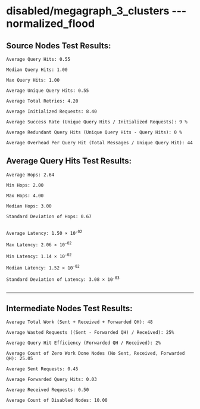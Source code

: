 # disabled/megagraph_3_clusters --- normalized_flood
## Source Nodes Test Results:
	Average Query Hits: 0.55

	Median Query Hits: 1.00

	Max Query Hits: 1.00

	Average Unique Query Hits: 0.55

	Average Total Retries: 4.20

	Average Initialized Requests: 8.40

	Average Success Rate (Unique Query Hits / Initialized Requests): 9 %

	Average Redundant Query Hits (Unique Query Hits - Query Hits): 0 %

	Average Overhead Per Query Hit (Total Messages / Unique Query Hit): 44



## Average Query Hits Test Results:
<pre><code>Average Hops: 2.64

Min Hops: 2.00

Max Hops: 4.00

Median Hops: 3.00

Standard Deviation of Hops: 0.67


Average Latency: 1.50 × 10<sup>-02</sup>

Max Latency: 2.06 × 10<sup>-02</sup>

Min Latency: 1.14 × 10<sup>-02</sup>

Median Latency: 1.52 × 10<sup>-02</sup>

Standard Deviation of Latency: 3.08 × 10<sup>-03</sup>

</code></pre>

---------------------------------------------
## Intermediate Nodes Test Results:

	Average Total Work (Sent + Received + Forwarded QH): 48

	Average Wasted Requests ((Sent - Forwarded QH) / Received): 25%

	Average Query Hit Efficiency (Forwarded QH / Received): 2%

	Average Count of Zero Work Done Nodes (No Sent, Received, Forwarded QH): 25.05

	Average Sent Requests: 0.45

	Average Forwarded Query Hits: 0.03

	Average Received Requests: 0.50

	Average Count of Disabled Nodes: 10.00

